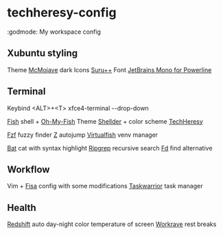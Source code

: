 # techheresy-config
:godmode: My workspace config

## Xubuntu styling
Theme [McMojave](https://www.xfce-look.org/p/1275087/) dark
Icons [Suru++](https://github.com/gusbemacbe/suru-plus)
Font [JetBrains Mono for Powerline](https://github.com/seanghay/JetBrainsMono-Powerline)

## Terminal
Keybind \<ALT\>+\<T\> xfce4-terminal --drop-down

[Fish](https://github.com/fish-shell/fish-shell) shell + [Oh-My-Fish](https://github.com/oh-my-fish/oh-my-fish)
Theme [Shellder](https://github.com/simnalamburt/shellder) + color scheme [TechHeresy](https://github.com/techheresy/techheresy-config/blob/master/techheresy.theme)


[Fzf](https://github.com/jethrokuan/fzf) fuzzy finder
[Z](https://github.com/oh-my-fish/plugin-z) autojump
[Virtualfish](https://github.com/oh-my-fish/plugin-virtualfish) venv manager

[Bat](https://github.com/sharkdp/bat) cat with syntax highlight
[Ripgrep](https://github.com/BurntSushi/ripgrep) recursive search
[Fd](https://github.com/sharkdp/fd) find alternative

## Workflow
Vim + [Fisa](https://github.com/techheresy/fisa-vim-config) config with some modifications
[Taskwarrior](https://taskwarrior.org/) task manager

## Health
[Redshift](https://github.com/jonls/redshift) auto day-night color temperature of screen
[Workrave](https://github.com/rcaelers/workrave) rest breaks

